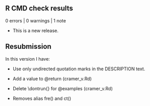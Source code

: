 ## R CMD check results

0 errors | 0 warnings | 1 note

* This is a new release.

## Resubmission
In this version I have:

* Use only undirected quotation marks in the DESCRIPTION text.

* Add a value to @return (cramer_v.Rd)

* Delete \dontrun{} for @examples (cramer_v.Rd)

* Removes alias fre() and ct()
